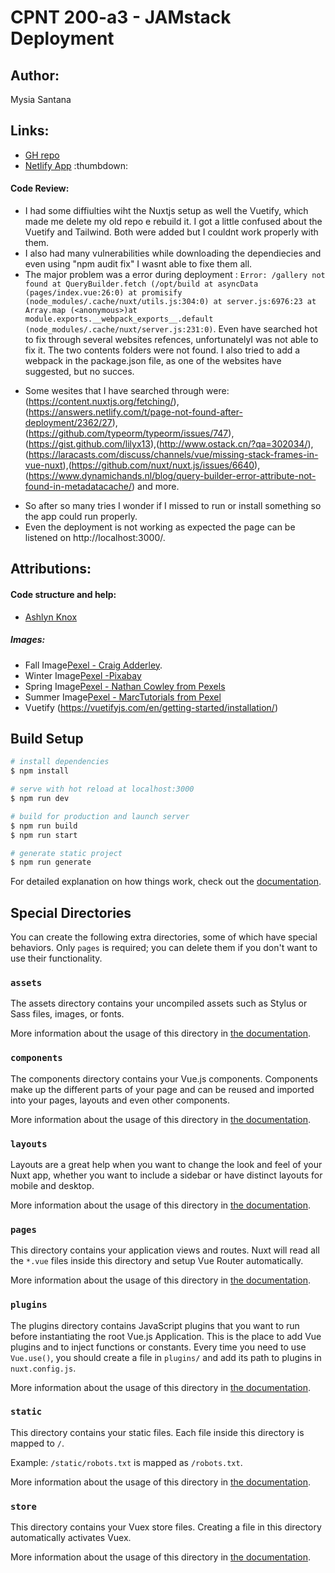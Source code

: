 # CPNT 200-a3 - JAMstack Deployment

## Author: 
Mysia Santana

## Links:
* [GH repo](https://github.com/Mysia14/cpnt200-a3)
* [Netlify App](https://hardcore-kare-6bcfa7.netlify.app/) :thumbdown:

 #### Code Review:
 - I had some diffiulties wiht the Nuxtjs setup as well the Vuetify, which made me delete my old repo e rebuild it. I got a little confused about the Vuetify and Tailwind. Both were added but I couldnt work properly with them.
 - I also had many vulnerabilities while downloading the dependiecies and even using "npm audit fix" I wasnt able to fixe them all.
 - The major problem was a error during deployment : `Error: /gallery not found at QueryBuilder.fetch (/opt/build at asyncData (pages/index.vue:26:0) at promisify (node_modules/.cache/nuxt/utils.js:304:0) at server.js:6976:23 at Array.map (<anonymous>)at module.exports.__webpack_exports__.default (node_modules/.cache/nuxt/server.js:231:0)`. Even have searched hot to fix through several websites refences, unfortunatelyI was not able to fix it. The two contents folders were not found. I also tried to add a webpack in the package.json file, as one of the websites have suggested, but no succes.
* Some wesites that I have searched through were: (https://content.nuxtjs.org/fetching/), (https://answers.netlify.com/t/page-not-found-after-deployment/2362/27), (https://github.com/typeorm/typeorm/issues/747), (https://gist.github.com/lilyx13),(http://www.ostack.cn/?qa=302034/),(https://laracasts.com/discuss/channels/vue/missing-stack-frames-in-vue-nuxt),(https://github.com/nuxt/nuxt.js/issues/6640), (https://www.dynamichands.nl/blog/query-builder-error-attribute-not-found-in-metadatacache/) and more.
- So after so many tries I wonder if I missed to run or install something so the app could run properly.
- Even the deployment is not working as expected the page can be listened on http://localhost:3000/.
 
## Attributions:
#### Code structure and help:
- [Ashlyn Knox](https://gist.github.com/lilyx13) 
##### Images:
- Fall Image[Pexel -  Craig Adderley](https://www.pexels.com/photo/concrete-road-between-trees-1563356/).
- Winter Image[Pexel -Pixabay](https://www.pexels.com/photo/snowy-forest-235621/)
- Spring Image[Pexel - Nathan Cowley from Pexels](https://www.pexels.com/photo/pink-flowers-photography-1128797/)
- Summer Image[Pexel - MarcTutorials from Pexel](https://www.pexels.com/photo/palm-trees-1152359/)
- Vuetify (https://vuetifyjs.com/en/getting-started/installation/)

## Build Setup

```bash
# install dependencies
$ npm install

# serve with hot reload at localhost:3000
$ npm run dev

# build for production and launch server
$ npm run build
$ npm run start

# generate static project
$ npm run generate
```

For detailed explanation on how things work, check out the [documentation](https://nuxtjs.org).

## Special Directories

You can create the following extra directories, some of which have special behaviors. Only `pages` is required; you can delete them if you don't want to use their functionality.

### `assets`

The assets directory contains your uncompiled assets such as Stylus or Sass files, images, or fonts.

More information about the usage of this directory in [the documentation](https://nuxtjs.org/docs/2.x/directory-structure/assets).

### `components`

The components directory contains your Vue.js components. Components make up the different parts of your page and can be reused and imported into your pages, layouts and even other components.

More information about the usage of this directory in [the documentation](https://nuxtjs.org/docs/2.x/directory-structure/components).

### `layouts`

Layouts are a great help when you want to change the look and feel of your Nuxt app, whether you want to include a sidebar or have distinct layouts for mobile and desktop.

More information about the usage of this directory in [the documentation](https://nuxtjs.org/docs/2.x/directory-structure/layouts).


### `pages`

This directory contains your application views and routes. Nuxt will read all the `*.vue` files inside this directory and setup Vue Router automatically.

More information about the usage of this directory in [the documentation](https://nuxtjs.org/docs/2.x/get-started/routing).

### `plugins`

The plugins directory contains JavaScript plugins that you want to run before instantiating the root Vue.js Application. This is the place to add Vue plugins and to inject functions or constants. Every time you need to use `Vue.use()`, you should create a file in `plugins/` and add its path to plugins in `nuxt.config.js`.

More information about the usage of this directory in [the documentation](https://nuxtjs.org/docs/2.x/directory-structure/plugins).

### `static`

This directory contains your static files. Each file inside this directory is mapped to `/`.

Example: `/static/robots.txt` is mapped as `/robots.txt`.

More information about the usage of this directory in [the documentation](https://nuxtjs.org/docs/2.x/directory-structure/static).

### `store`

This directory contains your Vuex store files. Creating a file in this directory automatically activates Vuex.

More information about the usage of this directory in [the documentation](https://nuxtjs.org/docs/2.x/directory-structure/store).

